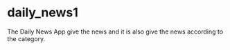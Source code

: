 # daily_news1

The Daily News App give the news and it is also give the news according to the category.


